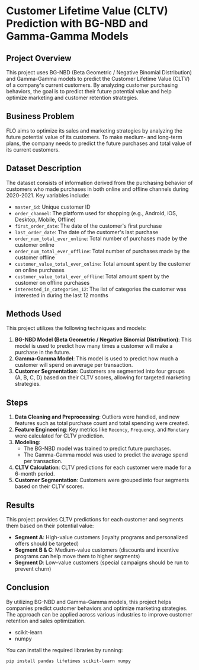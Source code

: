 # Customer Lifetime Value (CLTV) Prediction with BG-NBD and Gamma-Gamma Models

## Project Overview
This project uses BG-NBD (Beta Geometric / Negative Binomial Distribution) and Gamma-Gamma models to predict the Customer Lifetime Value (CLTV) of a company's current customers. By analyzing customer purchasing behaviors, the goal is to predict their future potential value and help optimize marketing and customer retention strategies.

## Business Problem
FLO aims to optimize its sales and marketing strategies by analyzing the future potential value of its customers. To make medium- and long-term plans, the company needs to predict the future purchases and total value of its current customers.

## Dataset Description
The dataset consists of information derived from the purchasing behavior of customers who made purchases in both online and offline channels during 2020-2021. Key variables include:
- `master_id`: Unique customer ID
- `order_channel`: The platform used for shopping (e.g., Android, iOS, Desktop, Mobile, Offline)
- `first_order_date`: The date of the customer's first purchase
- `last_order_date`: The date of the customer's last purchase
- `order_num_total_ever_online`: Total number of purchases made by the customer online
- `order_num_total_ever_offline`: Total number of purchases made by the customer offline
- `customer_value_total_ever_online`: Total amount spent by the customer on online purchases
- `customer_value_total_ever_offline`: Total amount spent by the customer on offline purchases
- `interested_in_categories_12`: The list of categories the customer was interested in during the last 12 months

## Methods Used
This project utilizes the following techniques and models:
1. **BG-NBD Model (Beta Geometric / Negative Binomial Distribution)**: This model is used to predict how many times a customer will make a purchase in the future.
2. **Gamma-Gamma Model**: This model is used to predict how much a customer will spend on average per transaction.
3. **Customer Segmentation**: Customers are segmented into four groups (A, B, C, D) based on their CLTV scores, allowing for targeted marketing strategies.

## Steps
1. **Data Cleaning and Preprocessing**: Outliers were handled, and new features such as total purchase count and total spending were created.
2. **Feature Engineering**: Key metrics like `Recency`, `Frequency`, and `Monetary` were calculated for CLTV prediction.
3. **Modeling**:
   - The BG-NBD model was trained to predict future purchases.
   - The Gamma-Gamma model was used to predict the average spend per transaction.
4. **CLTV Calculation**: CLTV predictions for each customer were made for a 6-month period.
5. **Customer Segmentation**: Customers were grouped into four segments based on their CLTV scores.

## Results
This project provides CLTV predictions for each customer and segments them based on their potential value:

- **Segment A**: High-value customers (loyalty programs and personalized offers should be targeted)
- **Segment B & C**: Medium-value customers (discounts and incentive programs can help move them to higher segments)
- **Segment D**: Low-value customers (special campaigns should be run to prevent churn)

## Conclusion
By utilizing BG-NBD and Gamma-Gamma models, this project helps companies predict customer behaviors and optimize marketing strategies. The approach can be applied across various industries to improve customer retention and sales optimization.

- scikit-learn
- numpy

You can install the required libraries by running:
```bash
pip install pandas lifetimes scikit-learn numpy
